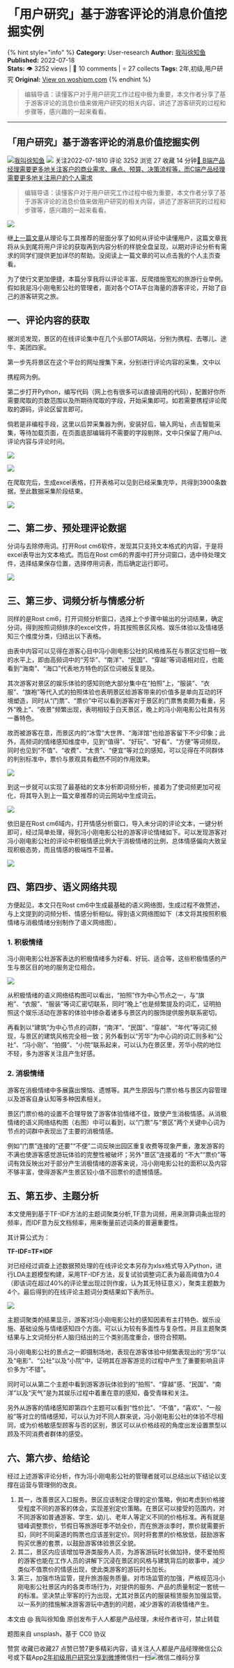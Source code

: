 # 「用户研究」基于游客评论的消息价值挖掘实例
{% hint style="info" %}
**Category:** User-research
**Author:** [我叫徐知鱼](https://www.woshipm.com/u/1320351)
**Published:** 2022-07-18  
**Stats:** 👁️ 3252 views | 💬 10 comments | ⭐ 27 collects
**Tags:** 2年,初级,用户研究
**Original:** [View on woshipm.com](https://www.woshipm.com/user-research/5528460.html)
{% endhint %}
> 编辑导语：读懂客户对于用户研究工作过程中极为重要，本文作者分享了基于游客评论的消息价值来做用户研究的相关内容，讲述了游客研究的过程和步骤等，感兴趣的一起来看看。

---

## 「用户研究」基于游客评论的消息价值挖掘实例

[![](https://image.woshipm.com/wp-files/2022/07/F3UupoWDCjuQXqe1vmHK.jpeg!/both/72x72)](https://www.woshipm.com/u/1320351)[我叫徐知鱼](https://www.woshipm.com/u/1320351) ![](https://static.woshipm.com/tag/1101_1@2x.png) 关注2022-07-1810 评论 3252 浏览 27 收藏 14 分钟[🔗 B端产品经理需要更多地关注客户的商业需求、痛点、预算、决策流程等，而C端产品经理需要更多地关注用户的个人需求](https://ke.qidianla.com/courses/bcpm)

> 编辑导语：读懂客户对于用户研究工作过程中极为重要，本文作者分享了基于游客评论的消息价值来做用户研究的相关内容，讲述了游客研究的过程和步骤等，感兴趣的一起来看看。

![](https://image.woshipm.com/wp-files/2022/07/ncUjmG5licVrLkVdXQIs.jpg)

继[上一篇文章](https://www.woshipm.com/user-research/5526620.html)从理论与工具推荐的层面分享了如何从评论中读懂用户，这篇文章我将从头到尾将用户评论的获取再到内容分析的样貌全盘呈现，以期对评论分析有需求的同学们提供更加详尽的帮助。没阅读上一篇文章的可以点击我的个人主页查看。

为了使行文更加便捷，本篇分享我将以评论丰富、反爬措施宽松的旅游行业举例。假如我是冯小刚电影公社的管理者，面对各个OTA平台海量的游客评论，开始了自己的游客研究之旅。

## 一、评论内容的获取

据浏览发现，景区的在线评论集中在几个头部OTA网站，分别为携程、去哪儿、途牛、美团四家。

第一步先将景区在这个平台的网址搜集下来，分别进行评论内容的采集，文中以

携程网为例。

第二步打开Python，编写代码（网上也有很多可以直接调用的代码），配置好你所需要爬取的页数范围以及所期待爬取的字段，开始采集即可。如若需要携程评论爬取的源码，评论区留言即可。

倘若是非编程手段，这里以后羿采集器为例，安装好后，输入网址，点击智能采集，等待加载页面，在页面底部编辑将不需要的字段剔除，文中只保留了用户id、评论内容与评论时间。

![](https://image.woshipm.com/wp-files/2022/07/eDX1YWP02DDHcAq9n9qs.png)

![](https://image.woshipm.com/wp-files/2022/07/SMzHWaFsXrdyTzASJ0FW.png)

在爬取完后，生成excel表格，打开表格可以见到已经采集完毕，共得到3900条数据，至此数据采集阶段结束。

![](https://image.woshipm.com/wp-files/2022/07/zeMMGKte5YuUIUXAuc8k.png)

## 二、第二步、预处理评论数据

分词与去除停用词。打开Rost cm6软件，发现其只支持文本格式的内容，于是将excel表导出为文本格式。而后在Rost cm6的界面中打开分词窗口，选中待处理文件，选择结果保存位置，选择停用词表，而后确定运行即可。

![](https://image.woshipm.com/wp-files/2022/07/0JFR0zCtfsjKTemsvjvX.png)

## 三、第三步、词频分析与情感分析

同样的是Rost cm6，打开词频分析窗口，选择上个步骤中输出的分词结果，确定分词，得到按照词频排序的excel文件，将其按照景区风格、娱乐体验以及情绪感知三个维度分类，归结出以下表格。

由表中内容可以见得在游客心目中冯小刚电影公社的风格维系在与景区定位相一致的水平上，即由高频词中的“芳华”、“南洋”、“民国”、“穿越”等词语相对应，也能看到“海南”、“海口”代表地方特色的区位词被反复提及。

其次游客对景区的娱乐体验的感知则绝大部分集中在“拍照”上，“服装”、“衣服”、“旗袍”等代入式的拍照体验也表明景区给游客带来的价值多是单向互动的环境塑造，同时从“门票”、“票价”中可以看到游客对于景区的门票售卖颇为看重，另外“晚上”、“夜景”频繁出现，表明相较于白天景区，晚上的冯小刚电影公社具有另一番特色。

故而被游客在意，而景区内的“冰雪”大世界、“海洋馆”也给游客留下不少印象；此外，高频词的情绪感知维度中，见到“值得”、“好玩”、“好看”、“方便”等词频现，同时也见到“不值”、“收费”、“太贵”、“便宜”等对立的感知，可以见得在不同群体的判别标准中，票价与景观具有截然不同的作用效果。

![](https://image.woshipm.com/wp-files/2022/07/FklEQtyr7CSV1clSP1gP.png)

到这一步就可以实现了最基础的文本分析即词频分析，接着为了使词频更加可视化，将其导入到上一篇文章推荐的词云网站中生成词云。

![](https://image.woshipm.com/wp-files/2022/07/WCMtwN3EAVAOxrnd2sY7.png)

依旧是在Rost cm6域内，打开情感分析窗口，导入未分词的评论文本，一键分析即可，经过简单处理，得到冯小刚电影公社的游客评论情绪如下。可以发现游客对冯小刚电影公社的评论中积极情感比例大于消极情绪的比例，总体情感偏向大致呈现积极态势，而且情感的极端性不显著。

![](https://image.woshipm.com/wp-files/2022/07/h57jAAXESsp4IY2ydqj0.png)

## 四、第四步、语义网络共现

方便起见，本文只在Rost cm6中生成最基础的语义网络图，生成过程不做赘述，与上文提到的词频分析、情感分析相似。得到语义网络图如下（本文将其按照积极情绪与消极情绪分别制作了语义网络图）。

### 1\. 积极情绪

冯小刚电影公社游客表达的积极情绪多为好看、好玩、适合等，这些积极情感的产生与景区目的地的服务定位相合。

![](https://image.woshipm.com/wp-files/2022/07/F01oj9kUCXiqGs2criXc.png)

从积极情绪的语义网络结构图可以看出，“拍照”作为中心节点之一，与“旗袍”、“衣服”、“服装”等词汇密切联系，同时“晚上”也是频繁提及的词汇，证明拍照这个娱乐活动在游客的体验中掺杂着诸多与景区内的服饰提供服务联系密切。

再看到以“建筑”为中心节点的词群，“南洋”、“民国”、“穿越”、“年代”等词汇频现，与景区的建筑风格完全相一致；另外看到以“芳华”为中心词的词汇则多和“公社”、“冯小刚”、“拍摄”、“小院”联系起来，可以认为在景区里，芳华小院的地位不轻，多为游客关注且产生好感。

### 2\. 消极情绪

游客在消极情绪中多展露出懊恼、遗憾等。其产生原因与门票价格与景区内容管理以及游客自身认知等多种因素相关。

景区门票价格的设置不合理导致了游客体验情绪不佳，致使产生消极情感。从消极情绪的语义网络结构图（右图）中可以看到，以“门票”与“景区”两个关键中心词为节点的词群中表现出了主要的消极情感。

例如“门票”连接的“还要”“不便”二词反映出园区重复收费等现象严重，激发游客的不满也使游客感觉游玩体验的完整性被破坏；另外“景区”连接着的 “不大”“票价”等词有效反映出对于部分产生消极情绪的游客来说，冯小刚电影公社的面积以及内容不够丰富，使得游客产生景区较小值不回票价的遗憾情感。

## 五、第五步、主题分析

本文使用到基于TF-IDF方法的主题词聚类分析,TF意为词频，用来测算词条出现的频率，而IDF意为反文档频率，用来衡量前述词条的普遍重要性。

其计算公式为：

**TF-IDF=TF×IDF**

对已经经过调查上述数据预处理的在线评论文本另存为xlsx格式导入Python，进行LDA主题模型构建，采用TF-IDF方法，反复试验调整词汇表为最高阈值为0.4（即该词在超过40%的评论里出现过则作废，认为其无特征意义），聚类主题数为4个。最后得到的在线评论主题词分类结果如下表所示。

![](https://image.woshipm.com/wp-files/2022/07/hjfKOUL02WYD8GXN873S.png)

主题词聚类的结果显示，游客对冯小刚电影公社的感知因素有主打特色、娱乐设施、基础设施与情绪感知四个方面。可以认为较有多面性与复杂性。并且主题聚类结果与上文词频分析人脑归结出的三个类别高度重合，很符合预期。

冯小刚电影公社的景点之一即摄制场地，表现在游客体验中频繁表现出的“芳华”以及“电影”、“公社”以及“小院”中，证明其在游客游览的过程中产生了重要影响且评价多为“不错”。

同时可以从第二个主题中看到游客游玩体验到的“拍照”、“穿越”感、“民国”、“南洋”以及“天气”是为其娱乐过程中着重在意的感知，备受青睐和关注。

另外从游客的情绪感知即第四个主题可以看到“性价比”、“不值”，“喜欢”、“一般般”等对立的情绪感知，可以认为对不同人群来说，冯小刚电影公社的体验不尽相同，或为价格敏感型顾客与否的区别，景区可以从价格歧视的角度出发设置票型以顾及不同消费者群体的感受。

## 六、第六步、给结论

经过上述游客评论分析，作为冯小刚电影公社的管理者就可以总结出以下结论以支撑在运营与管理侧的改良。

1.  其一，改善景区入口服务。景区应该制定合理的定价策略，例如考虑到价格接受程度不同的游客的体会，实现差别定价策略。在景区可以接受的范围内，对不同游客如普通游客、学生、幼儿、老年人等定义不同的价格标准。再有就是错峰调整票价，节假日等旅游旺季不妨全价，而在旅游淡季时，票价就需要折扣，同时不同渠道的购票也应该差别定价。同时将套票的价格放低，鼓励游客购买优惠的套票，以鼓励游客体验景区全貌。
2.  其二，景区内应该增加导游类服务人员，为游客游玩时长做加持，使不爱拍照的游客也能在工作人员的讲解下沉浸在景区的风格与建筑背后的故事中，减少类似不值票价的情感出现，使此类游客的游玩时长加长。
3.  第三，加强市场监管，提升旅游服务质量。对市场监管的加强，严格规范冯小刚电影公社景区内的各类市场行为，对提供的服务、产品的质量制定一套统一的标准。坚决禁止宰客的行为出现，尤其对景区内的服装租赁服务加强监管。以一系列的措施解决游客游玩中遇到的问题，减少游客的消极情绪产生。

本文由 @ 我叫徐知鱼 原创发布于人人都是产品经理，未经作者许可，禁止转载

题图来自 unsplash，基于 CC0 协议

赞赏 收藏已收藏27 点赞已赞7更多精彩内容，请关注人人都是产品经理微信公众号或下载App[2年](https://www.woshipm.com/tag/2%e5%b9%b4)[初级](https://www.woshipm.com/tag/%e5%88%9d%e7%ba%a7)[用户研究](https://www.woshipm.com/tag/%e7%94%a8%e6%88%b7%e7%a0%94%e7%a9%b6)[分享到微博](https://service.weibo.com/share/share.php?appkey=2775287854&title=「用户研究」基于游客评论的消息价值挖掘实例&url=https://www.woshipm.com/user-research/5528460.html&pic=https://image.woshipm.com/wp-files/2022/07/ncUjmG5licVrLkVdXQIs.jpg)微信扫一扫![微信二维码](https://api.pwmqr.com/qrcode/create/?url=https://www.woshipm.com/user-research/5528460.html)分享